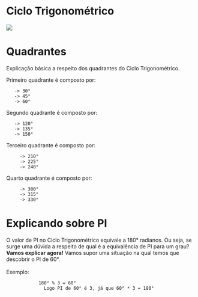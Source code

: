 # Ciclo Trigonométrico

<img src="https://imgur.com/yVKl5Lq.png">

# Quadrantes

Explicação básica a respeito dos quadrantes do Ciclo Trigonométrico.

Primeiro quadrante é composto por:
  ```
     -> 30°
     -> 45°
     -> 60°
  ```
Segundo quadrante é composto por:
  ```
     -> 120°
     -> 135°
     -> 150°
  ```
Terceiro quadrante é composto por:
```
     -> 210°
     -> 225°
     -> 240°
```
Quarto quadrante é composto por:
```
     -> 300°
     -> 315°
     -> 330°
```

# Explicando sobre PI

O valor de PI no Ciclo Trigonométrico equivale a 180° radianos. Ou seja, se surge uma dúvida a respeito de qual é a equivalência de PI para um grau?
<br><b>Vamos explicar agora!</b>
Vamos supor uma situação na qual temos que descobrir o PI de 60°.
<br>
<br>
    Exemplo:
```
            180° % 3 = 60°
              Logo PI de 60° é 3, já que 60° * 3 = 180°
```

